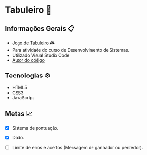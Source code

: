 # Tabuleiro 🎲
## Informações Gerais 📋
- [Jogo de Tabuleiro 🎮](https://luluoliv.github.io/jogo-tabuleiro).
- Para atividade do curso de Desenvolvimento de Sistemas.
- Utilizado Visual Studio Code
- [Autor do código](https://github.com/luluoliv)
##

## Tecnologias ⚙️
- HTML5
- CSS3
- JavaScript

## Metas 📈

- [x] Sistema de pontuação.
- [x] Dado.
- [ ] Limite de erros e acertos (Mensagem de ganhador ou perdedor).
 

